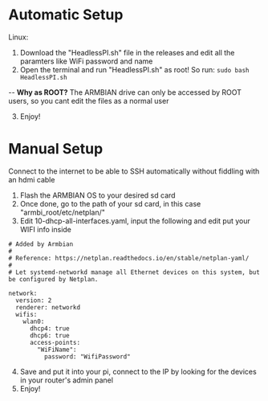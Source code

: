# **Automatic Setup**

Linux:
1. Download the "HeadlessPI.sh" file in the releases and edit all the paramters like WiFi password and name
2. Open the terminal and run "HeadlessPI.sh" as root! So run:
```sudo bash HeadlessPI.sh```

--  **Why as ROOT?**
        The ARMBIAN drive can only be accessed by ROOT users, so you cant edit the files as a normal user

3. Enjoy!

# **Manual Setup**

Connect to the internet to be able to SSH automatically without fiddling with an hdmi cable

1. Flash the ARMBIAN OS to your desired sd card
2. Once done, go to the path of your sd card, in this case "armbi_root/etc/netplan/"
3. Edit 10-dhcp-all-interfaces.yaml, input the following and edit put your WIFI info inside

```
# Added by Armbian
#
# Reference: https://netplan.readthedocs.io/en/stable/netplan-yaml/
#
# Let systemd-networkd manage all Ethernet devices on this system, but be configured by Netplan.

network:
  version: 2
  renderer: networkd
  wifis:
    wlan0:
      dhcp4: true
      dhcp6: true
      access-points:
        "WiFiName":
          password: "WifiPassword"
```

4. Save and put it into your pi, connect to the IP by looking for the devices in your router's admin panel
5. Enjoy!
